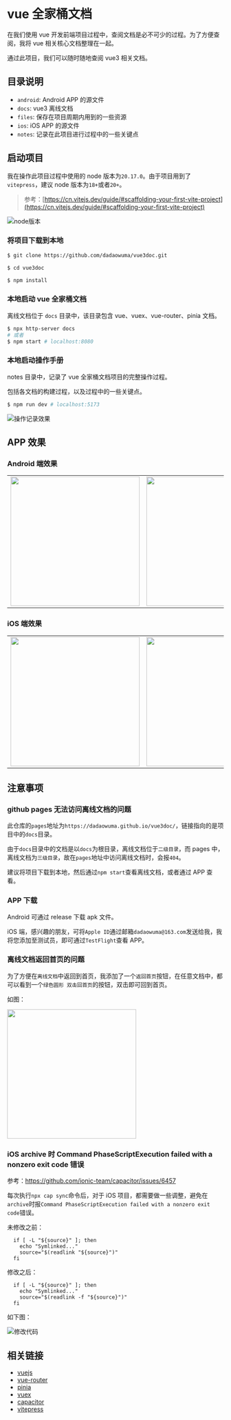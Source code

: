 # vue 全家桶文档

在我们使用 vue 开发前端项目过程中，查阅文档是必不可少的过程。为了方便查阅，我将 vue 相关核心文档整理在一起。

通过此项目，我们可以随时随地查阅 vue3 相关文档。

## 目录说明

- `android`: Android APP 的源文件
- `docs`: vue3 离线文档
- `files`: 保存在项目周期内用到的一些资源
- `ios`: iOS APP 的源文件
- `notes`: 记录在此项目进行过程中的一些关键点

## 启动项目

我在操作此项目过程中使用的 node 版本为`20.17.0`。由于项目用到了`vitepress`，建议 node 版本为`18+`或者`20+`。

> 参考：[https://cn.vitejs.dev/guide/#scaffolding-your-first-vite-project](https://cn.vitejs.dev/guide/#scaffolding-your-first-vite-project)

![node版本](./files/assets/node-v-require.png)

### 将项目下载到本地

```bash
$ git clone https://github.com/dadaowuma/vue3doc.git

$ cd vue3doc

$ npm install
```

### 本地启动 vue 全家桶文档

离线文档位于 `docs` 目录中，该目录包含 vue、vuex、vue-router、pinia 文档。

```bash
$ npx http-server docs
# 或者
$ npm start # localhost:8080
```

### 本地启动操作手册

notes 目录中，记录了 vue 全家桶文档项目的完整操作过程。

包括各文档的构建过程，以及过程中的一些关键点。

```bash
$ npm run dev # localhost:5173
```

![操作记录效果](./files/assets/notes.png)

## APP 效果

### Android 端效果

<table>
  <tr>
    <td><img src='./files/assets/ad-01.jpeg' style="width: 300px"/></td>
    <td><img src='./files/assets/ad-02.jpeg' style="width: 300px"/></td>
    <td><img src='./files/assets/ad-03.jpeg' style="width: 300px"/></td>
  </tr>
</table>

### iOS 端效果

<table>
  <tr>
    <td><img src='./files/assets/ios-01.jpeg' style="width: 300px"/></td>
    <td><img src='./files/assets/ios-02.jpeg' style="width: 300px"/></td>
    <td><img src='./files/assets/ios-03.jpeg' style="width: 300px"/></td>
  </tr>
</table>

## 注意事项

### github pages 无法访问离线文档的问题

此仓库的`pages`地址为`https://dadaowuma.github.io/vue3doc/`，链接指向的是项目中的`docs`目录。

由于`docs`目录中的文档是以`docs`为根目录，离线文档位于`二级目录`，而 pages 中，离线文档为`三级目录`，故在`pages`地址中访问离线文档时，会报`404`。

建议将项目下载到本地，然后通过`npm start`查看离线文档，或者通过 APP 查看。

### APP 下载

Android 可通过 release 下载 apk 文件。

iOS 端，感兴趣的朋友，可将`Apple ID`通过邮箱`dadaowuma@163.com`发送给我，我将您添加至测试员，即可通过`TestFlight`查看 APP。

### 离线文档返回首页的问题

为了方便在`离线文档`中返回到首页，我添加了一个`返回首页`按钮，在任意文档中，都可以看到一个`绿色圆形 双击回首页`的按钮，双击即可回到首页。

如图：

<img src='./files/assets/back-home-btn.jpeg' style="width: 300px"/>

### iOS archive 时 Command PhaseScriptExecution failed with a nonzero exit code 错误

参考：https://github.com/ionic-team/capacitor/issues/6457

每次执行`npx cap sync`命令后，对于 iOS 项目，都需要做一些调整，避免在`archive`时报`Command PhaseScriptExecution failed with a nonzero exit code`错误。

未修改之前：

```
  if [ -L "${source}" ]; then
    echo "Symlinked..."
    source="$(readlink "${source}")"
  fi
```

修改之后：

```
  if [ -L "${source}" ]; then
    echo "Symlinked..."
    source="$(readlink -f "${source}")"
  fi
```

如下图：

![修改代码](./files/assets/xcode-error.png)

## 相关链接

- [vuejs](https://cn.vuejs.org/)
- [vue-router](https://router.vuejs.org/zh/)
- [pinia](https://pinia.vuejs.org/zh/)
- [vuex](https://vuex.vuejs.org/zh/)
- [capacitor](https://capacitorjs.com/)
- [vitepress](https://vitepress.dev/zh/)
